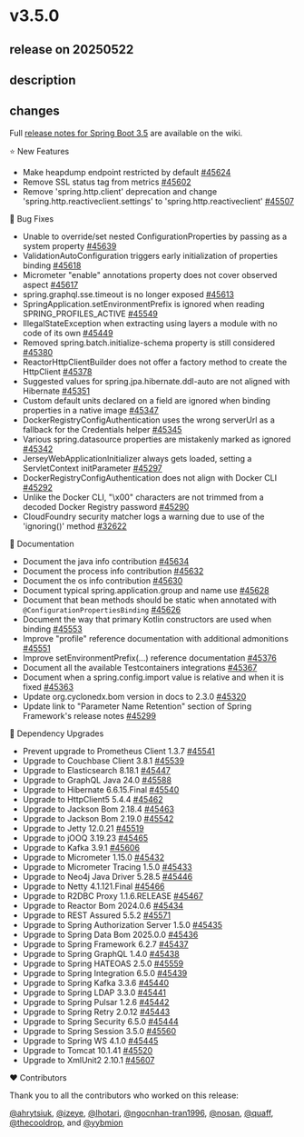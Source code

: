 # v3.5.0

## release on 20250522
## description
## changes
Full <a href="https://github.com/spring-projects/spring-boot/wiki/Spring-Boot-3.5-Release-Notes">release notes for Spring Boot 3.5</a> are available on the wiki.

⭐ New Features

* Make heapdump endpoint restricted by default <a href="https://github.com/spring-projects/spring-boot/pull/45624" data-hovercard-type="pull_request" data-hovercard-url="/spring-projects/spring-boot/pull/45624/hovercard">#45624</a>
* Remove SSL status tag from metrics <a href="https://github.com/spring-projects/spring-boot/issues/45602" data-hovercard-type="issue" data-hovercard-url="/spring-projects/spring-boot/issues/45602/hovercard">#45602</a>
* Remove 'spring.http.client' deprecation and change 'spring.http.reactiveclient.settings' to 'spring.http.reactiveclient' <a href="https://github.com/spring-projects/spring-boot/issues/45507" data-hovercard-type="issue" data-hovercard-url="/spring-projects/spring-boot/issues/45507/hovercard">#45507</a>

🐞 Bug Fixes

* Unable to override/set nested ConfigurationProperties by passing as a system property <a href="https://github.com/spring-projects/spring-boot/issues/45639" data-hovercard-type="issue" data-hovercard-url="/spring-projects/spring-boot/issues/45639/hovercard">#45639</a>
* ValidationAutoConfiguration triggers early initialization of properties binding <a href="https://github.com/spring-projects/spring-boot/issues/45618" data-hovercard-type="issue" data-hovercard-url="/spring-projects/spring-boot/issues/45618/hovercard">#45618</a>
* Micrometer "enable" annotations property does not cover observed aspect <a href="https://github.com/spring-projects/spring-boot/issues/45617" data-hovercard-type="issue" data-hovercard-url="/spring-projects/spring-boot/issues/45617/hovercard">#45617</a>
* spring.graphql.sse.timeout is no longer exposed <a href="https://github.com/spring-projects/spring-boot/issues/45613" data-hovercard-type="issue" data-hovercard-url="/spring-projects/spring-boot/issues/45613/hovercard">#45613</a>
* SpringApplication.setEnvironmentPrefix is ignored when reading SPRING_PROFILES_ACTIVE <a href="https://github.com/spring-projects/spring-boot/issues/45549" data-hovercard-type="issue" data-hovercard-url="/spring-projects/spring-boot/issues/45549/hovercard">#45549</a>
* IllegalStateException when extracting using layers a module with no code of its own <a href="https://github.com/spring-projects/spring-boot/issues/45449" data-hovercard-type="issue" data-hovercard-url="/spring-projects/spring-boot/issues/45449/hovercard">#45449</a>
* Removed spring.batch.initialize-schema property is still considered <a href="https://github.com/spring-projects/spring-boot/pull/45380" data-hovercard-type="pull_request" data-hovercard-url="/spring-projects/spring-boot/pull/45380/hovercard">#45380</a>
* ReactorHttpClientBuilder does not offer a factory method to create the HttpClient <a href="https://github.com/spring-projects/spring-boot/issues/45378" data-hovercard-type="issue" data-hovercard-url="/spring-projects/spring-boot/issues/45378/hovercard">#45378</a>
* Suggested values for spring.jpa.hibernate.ddl-auto are not aligned with Hibernate <a href="https://github.com/spring-projects/spring-boot/issues/45351" data-hovercard-type="issue" data-hovercard-url="/spring-projects/spring-boot/issues/45351/hovercard">#45351</a>
* Custom default units declared on a field are ignored when binding properties in a native image <a href="https://github.com/spring-projects/spring-boot/issues/45347" data-hovercard-type="issue" data-hovercard-url="/spring-projects/spring-boot/issues/45347/hovercard">#45347</a>
* DockerRegistryConfigAuthentication uses the wrong serverUrl as a fallback for the Credentials helper <a href="https://github.com/spring-projects/spring-boot/pull/45345" data-hovercard-type="pull_request" data-hovercard-url="/spring-projects/spring-boot/pull/45345/hovercard">#45345</a>
* Various spring.datasource properties are mistakenly marked as ignored <a href="https://github.com/spring-projects/spring-boot/issues/45342" data-hovercard-type="issue" data-hovercard-url="/spring-projects/spring-boot/issues/45342/hovercard">#45342</a>
* JerseyWebApplicationInitializer always gets loaded, setting a ServletContext initParameter <a href="https://github.com/spring-projects/spring-boot/issues/45297" data-hovercard-type="issue" data-hovercard-url="/spring-projects/spring-boot/issues/45297/hovercard">#45297</a>
* DockerRegistryConfigAuthentication does not align with Docker CLI <a href="https://github.com/spring-projects/spring-boot/pull/45292" data-hovercard-type="pull_request" data-hovercard-url="/spring-projects/spring-boot/pull/45292/hovercard">#45292</a>
* Unlike the Docker CLI, "\x00" characters are not trimmed from a decoded Docker Registry password <a href="https://github.com/spring-projects/spring-boot/pull/45290" data-hovercard-type="pull_request" data-hovercard-url="/spring-projects/spring-boot/pull/45290/hovercard">#45290</a>
* CloudFoundry security matcher logs a warning due to use of the 'ignoring()' method <a href="https://github.com/spring-projects/spring-boot/issues/32622" data-hovercard-type="issue" data-hovercard-url="/spring-projects/spring-boot/issues/32622/hovercard">#32622</a>

📔 Documentation

* Document the java info contribution <a href="https://github.com/spring-projects/spring-boot/issues/45634" data-hovercard-type="issue" data-hovercard-url="/spring-projects/spring-boot/issues/45634/hovercard">#45634</a>
* Document the process info contribution <a href="https://github.com/spring-projects/spring-boot/issues/45632" data-hovercard-type="issue" data-hovercard-url="/spring-projects/spring-boot/issues/45632/hovercard">#45632</a>
* Document the os info contribution <a href="https://github.com/spring-projects/spring-boot/issues/45630" data-hovercard-type="issue" data-hovercard-url="/spring-projects/spring-boot/issues/45630/hovercard">#45630</a>
* Document typical spring.application.group and name use <a href="https://github.com/spring-projects/spring-boot/issues/45628" data-hovercard-type="issue" data-hovercard-url="/spring-projects/spring-boot/issues/45628/hovercard">#45628</a>
* Document that bean methods should be static when annotated with <code>@ConfigurationPropertiesBinding</code> <a href="https://github.com/spring-projects/spring-boot/issues/45626" data-hovercard-type="issue" data-hovercard-url="/spring-projects/spring-boot/issues/45626/hovercard">#45626</a>
* Document the way that primary Kotlin constructors are used when binding <a href="https://github.com/spring-projects/spring-boot/issues/45553" data-hovercard-type="issue" data-hovercard-url="/spring-projects/spring-boot/issues/45553/hovercard">#45553</a>
* Improve "profile" reference documentation with additional admonitions <a href="https://github.com/spring-projects/spring-boot/issues/45551" data-hovercard-type="issue" data-hovercard-url="/spring-projects/spring-boot/issues/45551/hovercard">#45551</a>
* Improve setEnvironmentPrefix(...) reference documentation <a href="https://github.com/spring-projects/spring-boot/issues/45376" data-hovercard-type="issue" data-hovercard-url="/spring-projects/spring-boot/issues/45376/hovercard">#45376</a>
* Document all the available Testcontainers integrations <a href="https://github.com/spring-projects/spring-boot/issues/45367" data-hovercard-type="issue" data-hovercard-url="/spring-projects/spring-boot/issues/45367/hovercard">#45367</a>
* Document when a spring.config.import value is relative and when it is fixed <a href="https://github.com/spring-projects/spring-boot/issues/45363" data-hovercard-type="issue" data-hovercard-url="/spring-projects/spring-boot/issues/45363/hovercard">#45363</a>
* Update org.cyclonedx.bom version in docs to 2.3.0 <a href="https://github.com/spring-projects/spring-boot/issues/45320" data-hovercard-type="issue" data-hovercard-url="/spring-projects/spring-boot/issues/45320/hovercard">#45320</a>
* Update link to "Parameter Name Retention" section of Spring Framework's release notes <a href="https://github.com/spring-projects/spring-boot/issues/45299" data-hovercard-type="issue" data-hovercard-url="/spring-projects/spring-boot/issues/45299/hovercard">#45299</a>

🔨 Dependency Upgrades

* Prevent upgrade to Prometheus Client 1.3.7 <a href="https://github.com/spring-projects/spring-boot/issues/45541" data-hovercard-type="issue" data-hovercard-url="/spring-projects/spring-boot/issues/45541/hovercard">#45541</a>
* Upgrade to Couchbase Client 3.8.1 <a href="https://github.com/spring-projects/spring-boot/issues/45539" data-hovercard-type="issue" data-hovercard-url="/spring-projects/spring-boot/issues/45539/hovercard">#45539</a>
* Upgrade to Elasticsearch 8.18.1 <a href="https://github.com/spring-projects/spring-boot/issues/45447" data-hovercard-type="issue" data-hovercard-url="/spring-projects/spring-boot/issues/45447/hovercard">#45447</a>
* Upgrade to GraphQL Java 24.0 <a href="https://github.com/spring-projects/spring-boot/issues/45588" data-hovercard-type="issue" data-hovercard-url="/spring-projects/spring-boot/issues/45588/hovercard">#45588</a>
* Upgrade to Hibernate 6.6.15.Final <a href="https://github.com/spring-projects/spring-boot/issues/45540" data-hovercard-type="issue" data-hovercard-url="/spring-projects/spring-boot/issues/45540/hovercard">#45540</a>
* Upgrade to HttpClient5 5.4.4 <a href="https://github.com/spring-projects/spring-boot/issues/45462" data-hovercard-type="issue" data-hovercard-url="/spring-projects/spring-boot/issues/45462/hovercard">#45462</a>
* Upgrade to Jackson Bom 2.18.4 <a href="https://github.com/spring-projects/spring-boot/issues/45463" data-hovercard-type="issue" data-hovercard-url="/spring-projects/spring-boot/issues/45463/hovercard">#45463</a>
* Upgrade to Jackson Bom 2.19.0 <a href="https://github.com/spring-projects/spring-boot/issues/45542" data-hovercard-type="issue" data-hovercard-url="/spring-projects/spring-boot/issues/45542/hovercard">#45542</a>
* Upgrade to Jetty 12.0.21 <a href="https://github.com/spring-projects/spring-boot/issues/45519" data-hovercard-type="issue" data-hovercard-url="/spring-projects/spring-boot/issues/45519/hovercard">#45519</a>
* Upgrade to jOOQ 3.19.23 <a href="https://github.com/spring-projects/spring-boot/issues/45465" data-hovercard-type="issue" data-hovercard-url="/spring-projects/spring-boot/issues/45465/hovercard">#45465</a>
* Upgrade to Kafka 3.9.1 <a href="https://github.com/spring-projects/spring-boot/issues/45606" data-hovercard-type="issue" data-hovercard-url="/spring-projects/spring-boot/issues/45606/hovercard">#45606</a>
* Upgrade to Micrometer 1.15.0 <a href="https://github.com/spring-projects/spring-boot/issues/45432" data-hovercard-type="issue" data-hovercard-url="/spring-projects/spring-boot/issues/45432/hovercard">#45432</a>
* Upgrade to Micrometer Tracing 1.5.0 <a href="https://github.com/spring-projects/spring-boot/issues/45433" data-hovercard-type="issue" data-hovercard-url="/spring-projects/spring-boot/issues/45433/hovercard">#45433</a>
* Upgrade to Neo4j Java Driver 5.28.5 <a href="https://github.com/spring-projects/spring-boot/issues/45446" data-hovercard-type="issue" data-hovercard-url="/spring-projects/spring-boot/issues/45446/hovercard">#45446</a>
* Upgrade to Netty 4.1.121.Final <a href="https://github.com/spring-projects/spring-boot/issues/45466" data-hovercard-type="issue" data-hovercard-url="/spring-projects/spring-boot/issues/45466/hovercard">#45466</a>
* Upgrade to R2DBC Proxy 1.1.6.RELEASE <a href="https://github.com/spring-projects/spring-boot/issues/45467" data-hovercard-type="issue" data-hovercard-url="/spring-projects/spring-boot/issues/45467/hovercard">#45467</a>
* Upgrade to Reactor Bom 2024.0.6 <a href="https://github.com/spring-projects/spring-boot/issues/45434" data-hovercard-type="issue" data-hovercard-url="/spring-projects/spring-boot/issues/45434/hovercard">#45434</a>
* Upgrade to REST Assured 5.5.2 <a href="https://github.com/spring-projects/spring-boot/issues/45571" data-hovercard-type="issue" data-hovercard-url="/spring-projects/spring-boot/issues/45571/hovercard">#45571</a>
* Upgrade to Spring Authorization Server 1.5.0 <a href="https://github.com/spring-projects/spring-boot/issues/45435" data-hovercard-type="issue" data-hovercard-url="/spring-projects/spring-boot/issues/45435/hovercard">#45435</a>
* Upgrade to Spring Data Bom 2025.0.0 <a href="https://github.com/spring-projects/spring-boot/issues/45436" data-hovercard-type="issue" data-hovercard-url="/spring-projects/spring-boot/issues/45436/hovercard">#45436</a>
* Upgrade to Spring Framework 6.2.7 <a href="https://github.com/spring-projects/spring-boot/issues/45437" data-hovercard-type="issue" data-hovercard-url="/spring-projects/spring-boot/issues/45437/hovercard">#45437</a>
* Upgrade to Spring GraphQL 1.4.0 <a href="https://github.com/spring-projects/spring-boot/issues/45438" data-hovercard-type="issue" data-hovercard-url="/spring-projects/spring-boot/issues/45438/hovercard">#45438</a>
* Upgrade to Spring HATEOAS 2.5.0 <a href="https://github.com/spring-projects/spring-boot/issues/45559" data-hovercard-type="issue" data-hovercard-url="/spring-projects/spring-boot/issues/45559/hovercard">#45559</a>
* Upgrade to Spring Integration 6.5.0 <a href="https://github.com/spring-projects/spring-boot/issues/45439" data-hovercard-type="issue" data-hovercard-url="/spring-projects/spring-boot/issues/45439/hovercard">#45439</a>
* Upgrade to Spring Kafka 3.3.6 <a href="https://github.com/spring-projects/spring-boot/issues/45440" data-hovercard-type="issue" data-hovercard-url="/spring-projects/spring-boot/issues/45440/hovercard">#45440</a>
* Upgrade to Spring LDAP 3.3.0 <a href="https://github.com/spring-projects/spring-boot/issues/45441" data-hovercard-type="issue" data-hovercard-url="/spring-projects/spring-boot/issues/45441/hovercard">#45441</a>
* Upgrade to Spring Pulsar 1.2.6 <a href="https://github.com/spring-projects/spring-boot/issues/45442" data-hovercard-type="issue" data-hovercard-url="/spring-projects/spring-boot/issues/45442/hovercard">#45442</a>
* Upgrade to Spring Retry 2.0.12 <a href="https://github.com/spring-projects/spring-boot/issues/45443" data-hovercard-type="issue" data-hovercard-url="/spring-projects/spring-boot/issues/45443/hovercard">#45443</a>
* Upgrade to Spring Security 6.5.0 <a href="https://github.com/spring-projects/spring-boot/issues/45444" data-hovercard-type="issue" data-hovercard-url="/spring-projects/spring-boot/issues/45444/hovercard">#45444</a>
* Upgrade to Spring Session 3.5.0 <a href="https://github.com/spring-projects/spring-boot/issues/45560" data-hovercard-type="issue" data-hovercard-url="/spring-projects/spring-boot/issues/45560/hovercard">#45560</a>
* Upgrade to Spring WS 4.1.0 <a href="https://github.com/spring-projects/spring-boot/issues/45445" data-hovercard-type="issue" data-hovercard-url="/spring-projects/spring-boot/issues/45445/hovercard">#45445</a>
* Upgrade to Tomcat 10.1.41 <a href="https://github.com/spring-projects/spring-boot/issues/45520" data-hovercard-type="issue" data-hovercard-url="/spring-projects/spring-boot/issues/45520/hovercard">#45520</a>
* Upgrade to XmlUnit2 2.10.1 <a href="https://github.com/spring-projects/spring-boot/issues/45607" data-hovercard-type="issue" data-hovercard-url="/spring-projects/spring-boot/issues/45607/hovercard">#45607</a>

❤️ Contributors

Thank you to all the contributors who worked on this release:

<a class="user-mention notranslate" data-hovercard-type="user" data-hovercard-url="/users/ahrytsiuk/hovercard" data-octo-click="hovercard-link-click" data-octo-dimensions="link_type:self" href="https://github.com/ahrytsiuk">@ahrytsiuk</a>, <a class="user-mention notranslate" data-hovercard-type="user" data-hovercard-url="/users/izeye/hovercard" data-octo-click="hovercard-link-click" data-octo-dimensions="link_type:self" href="https://github.com/izeye">@izeye</a>, <a class="user-mention notranslate" data-hovercard-type="user" data-hovercard-url="/users/lhotari/hovercard" data-octo-click="hovercard-link-click" data-octo-dimensions="link_type:self" href="https://github.com/lhotari">@lhotari</a>, <a class="user-mention notranslate" data-hovercard-type="user" data-hovercard-url="/users/ngocnhan-tran1996/hovercard" data-octo-click="hovercard-link-click" data-octo-dimensions="link_type:self" href="https://github.com/ngocnhan-tran1996">@ngocnhan-tran1996</a>, <a class="user-mention notranslate" data-hovercard-type="user" data-hovercard-url="/users/nosan/hovercard" data-octo-click="hovercard-link-click" data-octo-dimensions="link_type:self" href="https://github.com/nosan">@nosan</a>, <a class="user-mention notranslate" data-hovercard-type="user" data-hovercard-url="/users/quaff/hovercard" data-octo-click="hovercard-link-click" data-octo-dimensions="link_type:self" href="https://github.com/quaff">@quaff</a>, <a class="user-mention notranslate" data-hovercard-type="user" data-hovercard-url="/users/thecooldrop/hovercard" data-octo-click="hovercard-link-click" data-octo-dimensions="link_type:self" href="https://github.com/thecooldrop">@thecooldrop</a>, and <a class="user-mention notranslate" data-hovercard-type="user" data-hovercard-url="/users/yybmion/hovercard" data-octo-click="hovercard-link-click" data-octo-dimensions="link_type:self" href="https://github.com/yybmion">@yybmion</a>

